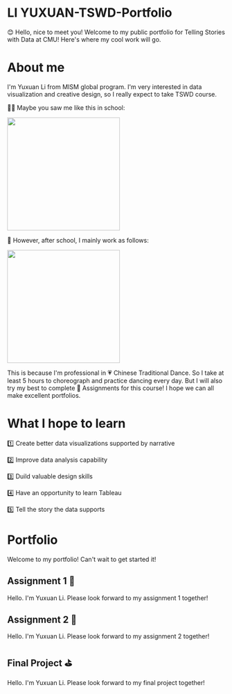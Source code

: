 # LI YUXUAN-TSWD-Portfolio
:blush: Hello, nice to meet you! Welcome to my public portfolio for Telling Stories with Data at CMU! Here's where my cool work will go. 

# About me
I'm Yuxuan Li from MISM global program. I'm very interested in data visualization and creative design, so I really expect to take TSWD course. 

:woman_student: Maybe you saw me like this in school:

<img src="https://user-images.githubusercontent.com/107164906/213944188-4cb9a356-0005-4c5d-bb8b-e9aa18e2b2f6.jpg" width="260"/>

:eyes: However, after school, I mainly work as follows:

<img src="https://user-images.githubusercontent.com/107164906/213944115-867bce1c-faa0-4f65-bdf5-cc4594a57a9d.jpg" width="260"/>

This is because I'm professional in :heartpulse: Chinese Traditional Dance. So I take at least 5 hours to choreograph and practice dancing every day. But I will also try my best to complete :blue_heart: Assignments for this course! I hope we can all make excellent portfolios.

# What I hope to learn
:one: Create better data visualizations supported by narrative

:two: Improve data analysis capability

:three: Duild valuable design skills

:four: Have an opportunity to learn Tableau

:five: Tell the story the data supports

# Portfolio
Welcome to my portfolio! Can't wait to get started it!

## Assignment 1 :memo: 
Hello. I'm Yuxuan Li. Please look forward to my assignment 1 together!

## Assignment 2 :memo:
Hello. I'm Yuxuan Li. Please look forward to my assignment 2 together!

## Final Project :golf:
Hello. I'm Yuxuan Li. Please look forward to my final project together!
